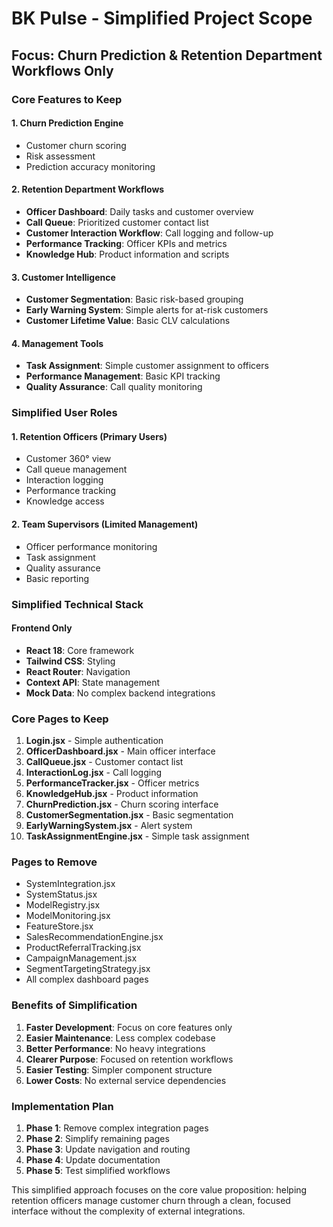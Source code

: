 # BK Pulse - Simplified Project Scope

## Focus: Churn Prediction & Retention Department Workflows Only

### Core Features to Keep

#### 1. **Churn Prediction Engine**
- Customer churn scoring
- Risk assessment
- Prediction accuracy monitoring

#### 2. **Retention Department Workflows**
- **Officer Dashboard**: Daily tasks and customer overview
- **Call Queue**: Prioritized customer contact list
- **Customer Interaction Workflow**: Call logging and follow-up
- **Performance Tracking**: Officer KPIs and metrics
- **Knowledge Hub**: Product information and scripts

#### 3. **Customer Intelligence**
- **Customer Segmentation**: Basic risk-based grouping
- **Early Warning System**: Simple alerts for at-risk customers
- **Customer Lifetime Value**: Basic CLV calculations

#### 4. **Management Tools**
- **Task Assignment**: Simple customer assignment to officers
- **Performance Management**: Basic KPI tracking
- **Quality Assurance**: Call quality monitoring


### Simplified User Roles

#### 1. **Retention Officers** (Primary Users)
- Customer 360° view
- Call queue management
- Interaction logging
- Performance tracking
- Knowledge access

#### 2. **Team Supervisors** (Limited Management)
- Officer performance monitoring
- Task assignment
- Quality assurance
- Basic reporting

### Simplified Technical Stack

#### Frontend Only
- **React 18**: Core framework
- **Tailwind CSS**: Styling
- **React Router**: Navigation
- **Context API**: State management
- **Mock Data**: No complex backend integrations

### Core Pages to Keep

1. **Login.jsx** - Simple authentication
2. **OfficerDashboard.jsx** - Main officer interface
3. **CallQueue.jsx** - Customer contact list
4. **InteractionLog.jsx** - Call logging
5. **PerformanceTracker.jsx** - Officer metrics
6. **KnowledgeHub.jsx** - Product information
7. **ChurnPrediction.jsx** - Churn scoring interface
8. **CustomerSegmentation.jsx** - Basic segmentation
9. **EarlyWarningSystem.jsx** - Alert system
10. **TaskAssignmentEngine.jsx** - Simple task assignment

### Pages to Remove

- SystemIntegration.jsx
- SystemStatus.jsx
- ModelRegistry.jsx
- ModelMonitoring.jsx
- FeatureStore.jsx
- SalesRecommendationEngine.jsx
- ProductReferralTracking.jsx
- CampaignManagement.jsx
- SegmentTargetingStrategy.jsx
- All complex dashboard pages

### Benefits of Simplification

1. **Faster Development**: Focus on core features only
2. **Easier Maintenance**: Less complex codebase
3. **Better Performance**: No heavy integrations
4. **Clearer Purpose**: Focused on retention workflows
5. **Easier Testing**: Simpler component structure
6. **Lower Costs**: No external service dependencies

### Implementation Plan

1. **Phase 1**: Remove complex integration pages
2. **Phase 2**: Simplify remaining pages
3. **Phase 3**: Update navigation and routing
4. **Phase 4**: Update documentation
5. **Phase 5**: Test simplified workflows

This simplified approach focuses on the core value proposition: helping retention officers manage customer churn through a clean, focused interface without the complexity of external integrations.
